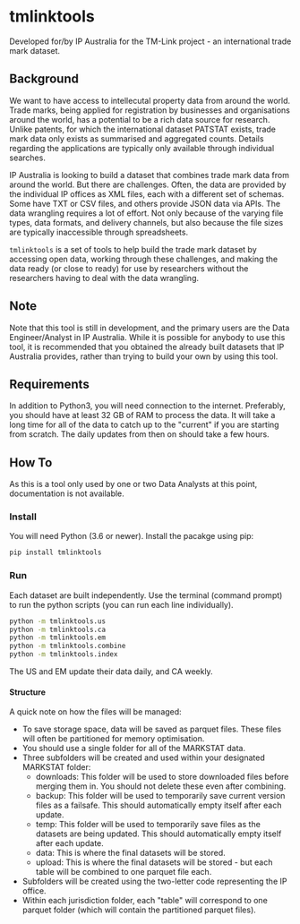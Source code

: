 # tmlinktools

Developed for/by IP Australia for the TM-Link project - an international trade mark dataset.

## Background

We want to have access to intellecutal property data from around the world. Trade marks, being applied for registration by businesses and organisations around the world, has a potential to be a rich data source for research. Unlike patents, for which the international dataset PATSTAT exists, trade mark data only exists as summarised and aggregated counts. Details regarding the applications are typically only available through individual searches.

IP Australia is looking to build a dataset that combines trade mark data from around the world. But there are challenges. Often, the data are provided by the individual IP offices as XML files, each with a different set of schemas. Some have TXT or CSV files, and others provide JSON data via APIs. The data wrangling requires a lot of effort. Not only because of the varying file types, data formats, and delivery channels, but also because the file sizes are typically inaccessible through spreadsheets.

`tmlinktools` is a set of tools to help build the trade mark dataset by accessing open data, working through these challenges, and making the data ready (or close to ready) for use by researchers without the researchers having to deal with the data wrangling.

## Note

Note that this tool is still in development, and the primary users are the Data Engineer/Analyst in IP Australia. While it is possible for anybody to use this tool, it is recommended that you obtained the already built datasets that IP Australia provides, rather than trying to build your own by using this tool.

## Requirements

In addition to Python3, you will need connection to the internet. Preferably, you should have at least 32 GB of RAM to process the data. It will take a long time for all of the data to catch up to the "current" if you are starting from scratch. The daily updates from then on should take a few hours.

## How To

As this is a tool only used by one or two Data Analysts at this point, documentation is not available.

### Install

You will need Python (3.6 or newer). Install the pacakge using pip:

```bash
pip install tmlinktools
```

### Run

Each dataset are built independently. Use the terminal (command prompt) to run the python scripts (you can run each line individually).

```bash
python -m tmlinktools.us
python -m tmlinktools.ca
python -m tmlinktools.em
python -m tmlinktools.combine
python -m tmlinktools.index
```

The US and EM update their data daily, and CA weekly.


#### Structure

A quick note on how the files will be managed:

- To save storage space, data will be saved as parquet files. These files will often be partitioned for memory optimisation.
- You should use a single folder for all of the MARKSTAT data.
- Three subfolders will be created and used within your designated MARKSTAT folder:
    - downloads: This folder will be used to store downloaded files before merging them in. You should not delete these even after combining.
    - backup: This folder will be used to temporarily save current version files as a failsafe. This should automatically empty itself after each update.
    - temp: This folder will be used to temporarily save files as the datasets are being updated. This should automatically empty itself after each update.
    - data: This is where the final datasets will be stored.
    - upload: This is where the final datasets will be stored - but each table will be combined to one parquet file each.
- Subfolders will be created using the two-letter code representing the IP office.
- Within each jurisdiction folder, each "table" will correspond to one parquet folder (which will contain the partitioned parquet files).
